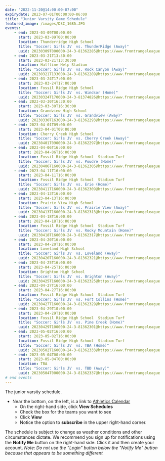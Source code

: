 ```yaml
---
date: "2022-11-20@14:00:00-07:00"
expirydate: 2023-07-01T00:00:00-06:00
title: "Junior Varsity Game Schedule"
featured_image: /images/DSC_1685.JPG
events:
    - end: 2023-03-09T00:00:00
      start: 2023-03-09T00:00:00
      location: Thunderridge High School
      title: "Soccer: Girls JV  vs. ThunderRidge (Away)"
      uuid: 20230309T000000-24-3-81362285@https://www.frontrangeleague.org
    - end: 2023-03-21T13:30:00
      start: 2023-03-21T13:30:00
      location: Halftime Help Stadium
      title: "Soccer: Girls JV  vs. Rock Canyon (Away)"
      uuid: 20230321T133000-24-3-81362289@https://www.frontrangeleague.org
    - end: 2023-03-24T17:00:00
      start: 2023-03-24T17:00:00
      location: Fossil Ridge High School
      title: "Soccer: Girls JV  vs. Windsor (Home)"
      uuid: 20230324T170000-24-3-81374826@https://www.frontrangeleague.org
    - end: 2023-03-30T16:30:00
      start: 2023-03-30T16:30:00
      location: Grandview High School
      title: "Soccer: Girls JV  vs. Grandview (Away)"
      uuid: 20230330T163000-24-3-81362293@https://www.frontrangeleague.org
    - end: 2023-04-01T09:00:00
      start: 2023-04-01T09:00:00
      location: Cherry Creek High School
      title: "Soccer: Girls JV  vs. Cherry Creek (Away)"
      uuid: 20230401T090000-24-3-81362297@https://www.frontrangeleague.org
    - end: 2023-04-06T16:00:00
      start: 2023-04-06T16:00:00
      location: Fossil Ridge High School  Stadium Turf
      title: "Soccer: Girls JV  vs. Poudre (Home)"
      uuid: 20230406T160000-24-3-81362305@https://www.frontrangeleague.org
    - end: 2023-04-11T16:00:00
      start: 2023-04-11T16:00:00
      location: Fossil Ridge High School  Stadium Turf
      title: "Soccer: Girls JV  vs. Erie (Home)"
      uuid: 20230411T160000-24-3-81362309@https://www.frontrangeleague.org
    - end: 2023-04-13T16:00:00
      start: 2023-04-13T16:00:00
      location: Prairie View High School
      title: "Soccer: Girls JV  vs. Prairie View (Away)"
      uuid: 20230413T160000-24-3-81362313@https://www.frontrangeleague.org
    - end: 2023-04-18T16:00:00
      start: 2023-04-18T16:00:00
      location: Fossil Ridge High School  Stadium Turf
      title: "Soccer: Girls JV  vs. Rocky Mountain (Home)"
      uuid: 20230418T160000-24-3-81362317@https://www.frontrangeleague.org
    - end: 2023-04-20T16:00:00
      start: 2023-04-20T16:00:00
      location: Loveland High School
      title: "Soccer: Girls JV  vs. Loveland (Away)"
      uuid: 20230420T160000-24-3-81362321@https://www.frontrangeleague.org
    - end: 2023-04-25T16:00:00
      start: 2023-04-25T16:00:00
      location: Brighton High School
      title: "Soccer: Girls JV  vs. Brighton (Away)"
      uuid: 20230425T160000-24-3-81362325@https://www.frontrangeleague.org
    - end: 2023-04-27T16:00:00
      start: 2023-04-27T16:00:00
      location: Fossil Ridge High School  Stadium Turf
      title: "Soccer: Girls JV  vs. Fort Collins (Home)"
      uuid: 20230427T160000-24-3-81362329@https://www.frontrangeleague.org
    - end: 2023-04-29T10:00:00
      start: 2023-04-29T10:00:00
      location: Fossil Ridge High School  Stadium Turf
      title: "Soccer: Girls JV  vs. Pine Creek (Home)"
      uuid: 20230429T100000-24-3-81362301@https://www.frontrangeleague.org
    - end: 2023-05-02T16:00:00
      start: 2023-05-02T16:00:00
      location: Fossil Ridge High School  Stadium Turf
      title: "Soccer: Girls JV  vs. TBA (Home)"
      uuid: 20230502T160000-24-3-81362333@https://www.frontrangeleague.org
    - end: 2023-05-04T00:00:00
      start: 2023-05-04T00:00:00
      location: TBA
      title: "Soccer: Girls JV  vs. TBD (Away)"
      uuid: 20230504T000000-24-3-81362337@https://www.frontrangeleague.org
# end events
---
```


The junior varsity schedule.

<!--more-->

* Near the bottom, on the left, is a link to [Athletics
  Calendar][athletic-schedules]
    * On the right-hand side, click **View Schedules**
    * Check the box for the teams you want to see
    * Click **View**
    * Notice the option to **subscribe** in the upper right-hand corner.

The schedule is subject to change as weather conditions and other circumstances
dictate. We recommend you sign up for notifications using the **Notify Me**
button on the right-hand side. Click it and then create your account. *Note: Do
not use the "Login" button below the "Notify Me" button because that appears to
be something different*

[frh-schedules]: https://frh.psdschools.org/about-our-school/calendars-schedules
[athletic-schedules]: http://www.frontrangeleague.org/g5-bin/client.cgi?G5genie=812&school_id=5
